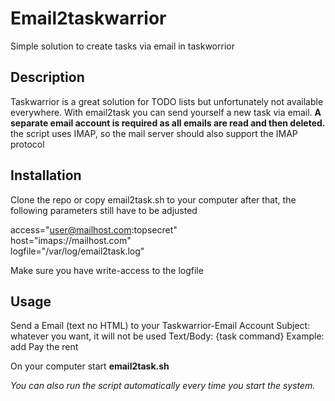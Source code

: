 # Email2taskwarrior
Simple solution to create tasks via email in taskworrior

## Description
Taskwarrior is a great solution for TODO lists but unfortunately not available everywhere.
With email2task you can send yourself a new task via email. **A separate email account is required as all emails are read and then deleted.**
the script uses IMAP, so the mail server should also support the IMAP protocol

## Installation
Clone the repo or copy email2task.sh to your computer
after that, the following parameters still have to be adjusted

access="user@mailhost.com:topsecret"  
host="imaps://mailhost.com"  
logfile="/var/log/email2task.log"   

Make sure you have write-access to the logfile

## Usage

Send a Email (text no HTML) to your Taskwarrior-Email Account
Subject:    whatever you want, it will not be used
Text/Body:  {task command} 
Example:    add Pay the rent

On your computer start **email2task.sh** 

_You can also run the script automatically every time you start the system._